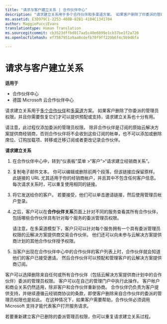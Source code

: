 ```yaml
---
title: "请求与客户建立关系 | 合作伙伴中心"
description: "请求建立关系用于多个合作伙伴和多渠道方案。 如果客户删除了你委派的管理员权限，并且你需要恢复它们才可以提供预配或支持，请求建立关系也十分有用。"
ms.assetid: E3D979C1-2253-408B-82B1-4104C1341704
author: MaggiePucciEvans
translationtype: Human Translation
ms.sourcegitcommit: cb3523dffbd017aa5c40e6899e1cb37be1f2a726
ms.openlocfilehash: ef7587951a9aa8cdefb70f9ff229b6f4c5b9d6fa

---
```


# 请求与客户建立关系

**适用于**

-  合作伙伴中心
-  德国 Microsoft 云合作伙伴中心

请求建立关系用于[多个合作伙伴](multipartner.md)和[多渠道](multichannel.md)方案。 如果客户删除了你委派的管理员权限，并且你需要恢复它们才可以提供预配或支持，请求建立关系也十分有用。

请注意，此过程仅添加委派的管理员权限。 除非合作伙伴是订阅的原始云解决方案提供商经销商，否则合作伙伴将不会收到这些订阅的帐单，也不可以添加或删除席位、订购加载项、转移或迁移订阅或者更改记录合作伙伴。

<a href="" id="requestarelationship"></a>
**请求建立关系**

1.  在合作伙伴中心中，转到“仪表板”菜单 &gt;“客户”&gt;“请求建立经销商关系”。
2.  复制电子邮件文本。 你可以编辑或删除前两个段落，但该链接应保留原样。 此链接的 URL 尤其适用于你的经销商帐户，并且其中不包含任何客户信息。 每次请求关系时，可以重复使用相同的链接。
3.  将它发送给你的客户。 若要接受，他们可以单击邀请链接，然后使用管理员帐户登录。
4.  之后，客户可以在**合作伙伴关系**页面上针对不同的服务查看其所有合作伙伴，包括哪些合作伙伴具有针对每个服务的委派管理员权限。

    请注意，在多渠道模型下，客户只可以针对每个服务拥有一个具有委派管理员权限的云解决方案提供商交易合作伙伴。 他们还可以向未参与云解决方案提供商计划的其他合作伙伴授予权限。

5.  当客户出现在合作伙伴中心中的合作伙伴的客户列表上时，合作伙伴就会知道他们的客户已接受邀请。 然后合作伙伴可以预配和管理客户的云解决方案提供商订阅。

客户可以选择删除来自任何或所有合作伙伴（包括云解决方案提供商计划中的合作伙伴）委派的管理员权限。 客户可以在自己的管理门户中执行此操作。 客户帐户和商业关系仍然适用，除非客户和合作伙伴重新协商。 合作伙伴仍负责为客户提供支持，并继续遵循云经销商协议的条款，即使客户删除来自合作伙伴的委派的管理员权限也是如此。 在这种情况下，如果客户需要帮助，合作伙伴必须调用 Microsoft 支持才能代表客户打开服务请求。

若要重新建立客户已删除的委派管理员权限，你可以重复请求建立关系过程。

 

 






<!--HONumber=Jan17_HO2-->


